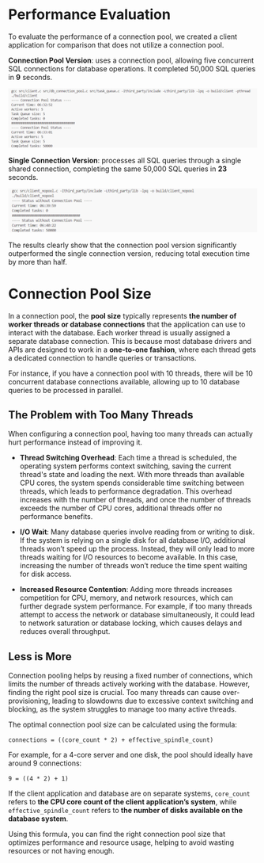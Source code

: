 # Performance Evaluation

To evaluate the performance of a connection pool, we created a client application for comparison that does not utilize a connection pool.

**Connection Pool Version**: uses a connection pool, allowing five concurrent SQL connections for database operations. It completed 50,000 SQL queries in **9** seconds.

<img src="img/7-1.png" alt="with_connection_pool" width="800">

<br>

**Single Connection Version**: processes all SQL queries through a single shared connection, completing the same 50,000 SQL queries in **23** seconds.

<img src="img/7-2.png" alt="without_connection_pool" width="800">

<br>

The results clearly show that the connection pool version significantly outperformed the single connection version, reducing total execution time by more than half.

# Connection Pool Size

In a connection pool, the **pool size** typically represents **the number of worker threads or database connections** that the application can use to interact with the database. Each worker thread is usually assigned a separate database connection. This is because most database drivers and APIs are designed to work in a **one-to-one fashion**, where each thread gets a dedicated connection to handle queries or transactions. 

For instance, if you have a connection pool with 10 threads, there will be 10 concurrent database connections available, allowing up to 10 database queries to be processed in parallel. 

## The Problem with Too Many Threads

When configuring a connection pool, having too many threads can actually hurt performance instead of improving it. 

- **Thread Switching Overhead**: Each time a thread is scheduled, the operating system performs context switching, saving the current thread's state and loading the next. With more threads than available CPU cores, the system spends considerable time switching between threads, which leads to performance degradation. This overhead increases with the number of threads, and once the number of threads exceeds the number of CPU cores, additional threads offer no performance benefits.

- **I/O Wait**: Many database queries involve reading from or writing to disk. If the system is relying on a single disk for all database I/O, additional threads won’t speed up the process. Instead, they will only lead to more threads waiting for I/O resources to become available. In this case, increasing the number of threads won’t reduce the time spent waiting for disk access.

- **Increased Resource Contention**: Adding more threads increases competition for CPU, memory, and network resources, which can further degrade system performance. For example, if too many threads attempt to access the network or database simultaneously, it could lead to network saturation or database locking, which causes delays and reduces overall throughput.


## Less is More

Connection pooling helps by reusing a fixed number of connections, which limits the number of threads actively working with the database. However, finding the right pool size is crucial. Too many threads can cause over-provisioning, leading to slowdowns due to excessive context switching and blocking, as the system struggles to manage too many active threads.

The optimal connection pool size can be calculated using the formula:

```
connections = ((core_count * 2) + effective_spindle_count)
```

For example, for a 4-core server and one disk, the pool should ideally have around 9 connections:

```
9 = ((4 * 2) + 1)
```

If the client application and database are on separate systems, `core_count` refers to **the CPU core count of the client application’s system**, while `effective_spindle_count` refers to **the number of disks available on the database system**. 

Using this formula, you can find the right connection pool size that optimizes performance and resource usage, helping to avoid wasting resources or not having enough.
